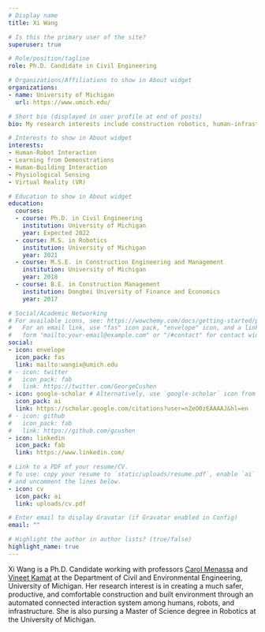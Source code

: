 ```yaml
---
# Display name
title: Xi Wang

# Is this the primary user of the site?
superuser: true

# Role/position/tagline
role: Ph.D. Candidate in Civil Engineering

# Organizations/Affiliations to show in About widget
organizations:
- name: University of Michigan
  url: https://www.umich.edu/

# Short bio (displayed in user profile at end of posts)
bio: My research interests include construction robotics, human-infrastructure interaction, and virtual reality.

# Interests to show in About widget
interests:
- Human-Robot Interaction
- Learning from Demonstrations
- Human-Building Interaction
- Physiological Sensing
- Virtual Reality (VR)

# Education to show in About widget
education:
  courses:
  - course: Ph.D. in Civil Engineering
    institution: University of Michigan
    year: Expected 2022
  - course: M.S. in Robotics
    institution: University of Michigan
    year: 2021
  - course: M.S.E. in Construction Engineering and Management
    institution: University of Michigan
    year: 2018
  - course: B.E. in Construction Management
    institution: Dongbei University of Finance and Economics
    year: 2017

# Social/Academic Networking
# For available icons, see: https://wowchemy.com/docs/getting-started/page-builder/#icons
#   For an email link, use "fas" icon pack, "envelope" icon, and a link in the
#   form "mailto:your-email@example.com" or "/#contact" for contact widget.
social:
- icon: envelope
  icon_pack: fas
  link: mailto:wangix@umich.edu
# - icon: twitter
#   icon_pack: fab
#   link: https://twitter.com/GeorgeCushen
- icon: google-scholar # Alternatively, use `google-scholar` icon from `ai` icon pack
  icon_pack: ai
  link: https://scholar.google.com/citations?user=nZeO0zEAAAAJ&hl=en
# - icon: github
#   icon_pack: fab
#   link: https://github.com/gcushen
- icon: linkedin
  icon_pack: fab
  link: https://www.linkedin.com/

# Link to a PDF of your resume/CV.
# To use: copy your resume to `static/uploads/resume.pdf`, enable `ai` icons in `params.toml`, 
# and uncomment the lines below.
- icon: cv
  icon_pack: ai
  link: uploads/cv.pdf

# Enter email to display Gravatar (if Gravatar enabled in Config)
email: ""

# Highlight the author in author lists? (true/false)
highlight_name: true
---
```

Xi Wang is a Ph.D. Candidate working with professors [Carol Menassa](https://cee.engin.umich.edu/people/menassa-carol-c/) and [Vineet Kamat](https://cee.engin.umich.edu/people/kamat-vineet-r/) at the Department of Civil and Environmental Engineering, University of Michigan. Her research interest is in creating a much safer, productive, and comfortable construction and built environment through an automated connected interaction system among humans, robots, and infrastructure. She is also pursing a Master of Science degree in Robotics at the University of Michigan.